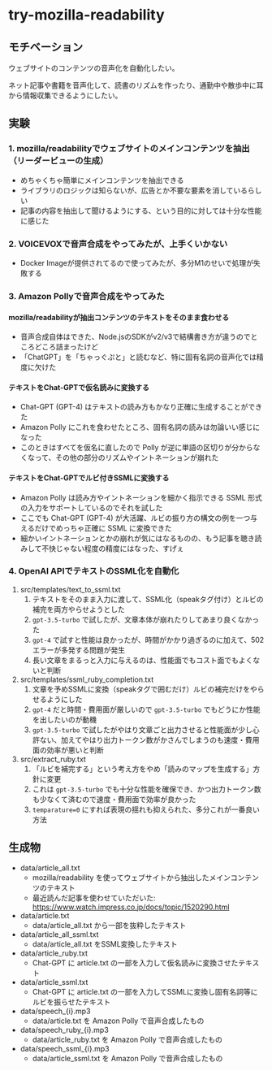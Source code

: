 # try-mozilla-readability

## モチベーション

ウェブサイトのコンテンツの音声化を自動化したい。

ネット記事や書籍を音声化して、読書のリズムを作ったり、通勤中や散歩中に耳から情報収集できるようにしたい。

## 実験

### 1. mozilla/readabilityでウェブサイトのメインコンテンツを抽出（リーダービューの生成）

- めちゃくちゃ簡単にメインコンテンツを抽出できる
- ライブラリのロジックは知らないが、広告とか不要な要素を消しているらしい
- 記事の内容を抽出して聞けるようにする、という目的に対しては十分な性能に感じた

### 2. VOICEVOXで音声合成をやってみたが、上手くいかない

- Docker Imageが提供されてるので使ってみたが、多分M1のせいで処理が失敗する

### 3. Amazon Pollyで音声合成をやってみた

#### mozilla/readabilityが抽出コンテンツのテキストをそのまま食わせる

- 音声合成自体はできた、Node.jsのSDKがv2/v3で結構書き方が違うのでところどころ詰まったけど
- 「ChatGPT」を「ちゃっぐぷと」と読むなど、特に固有名詞の音声化では精度に欠けた

#### テキストをChat-GPTで仮名読みに変換する

- Chat-GPT (GPT-4) はテキストの読み方もかなり正確に生成することができた
- Amazon Polly にこれを食わせたところ、固有名詞の読みは勿論いい感じになった
- このときはすべてを仮名に直したので Polly が逆に単語の区切りが分からなくなって、その他の部分のリズムやイントネーションが崩れた

#### テキストをChat-GPTでルビ付きSSMLに変換する

- Amazon Polly は読み方やイントネーションを細かく指示できる SSML 形式の入力をサポートしているのでそれを試した
- ここでも Chat-GPT (GPT-4) が大活躍、ルビの振り方の構文の例を一つ与えるだけでめっちゃ正確に SSML に変換できた
- 細かいイントネーションとかの崩れが気にはなるものの、もう記事を聴き読みして不快じゃない程度の精度にはなった、すげぇ

### 4. OpenAI APIでテキストのSSML化を自動化

1. src/templates/text_to_ssml.txt
   1. テキストをそのまま入力に渡して、SSML化（speakタグ付け）とルビの補完を両方やらせようとした
   2. `gpt-3.5-turbo` で試したが、文章本体が崩れたりしてあまり良くなかった
   3. `gpt-4` で試すと性能は良かったが、時間がかかり過ぎるのに加えて、502エラーが多発する問題が発生
   4. 長い文章をまるっと入力に与えるのは、性能面でもコスト面でもよくないと判断
2. src/templates/ssml_ruby_completion.txt
   1. 文章を予めSSMLに変換（speakタグで囲むだけ）ルビの補完だけをやらせるようにした
   2. `gpt-4` だと時間・費用面が厳しいので `gpt-3.5-turbo` でもどうにか性能を出したいのが動機
   3. `gpt-3.5-turbo` で試したがやはり文章ごと出力させると性能面が少し心許ない、加えてやはり出力トークン数がかさんでしまうのも速度・費用面の効率が悪いと判断
3. src/extract_ruby.txt
   1. 「ルビを補完する」という考え方をやめ「読みのマップを生成する」方針に変更
   2. これは `gpt-3.5-turbo` でも十分な性能を確保でき、かつ出力トークン数も少なくて済むので速度・費用面で効率が良かった
   3. `temparature=0` にすれば表現の揺れも抑えられた、多分これが一番良い方法

## 生成物

- data/article_all.txt
  - mozilla/readability を使ってウェブサイトから抽出したメインコンテンツのテキスト
  - 最近読んだ記事を使わせていただいた: https://www.watch.impress.co.jp/docs/topic/1520290.html
- data/article.txt
  - data/article_all.txt から一部を抜粋したテキスト
- data/article_all_ssml.txt
  - data/article_all.txt をSSML変換したテキスト
- data/article_ruby.txt
  - Chat-GPT に article.txt の一部を入力して仮名読みに変換させたテキスト
- data/article_ssml.txt
  - Chat-GPT に article.txt の一部を入力してSSMLに変換し固有名詞等にルビを振らせたテキスト
- data/speech_{i}.mp3
  - data/article.txt を Amazon Polly で音声合成したもの
- data/speech_ruby_{i}.mp3
  - data/article_ruby.txt を Amazon Polly で音声合成したもの
- data/speech_ssml_{i}.mp3
  - data/article_ssml.txt を Amazon Polly で音声合成したもの
